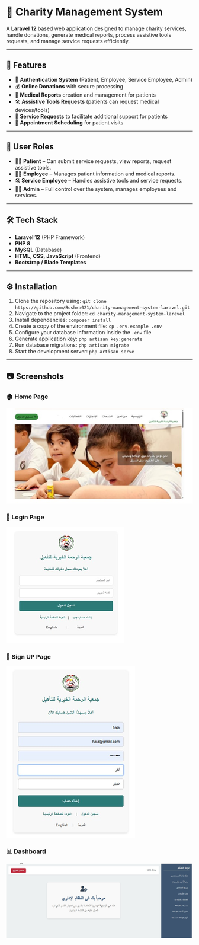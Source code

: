 # 🌟 Charity Management System

A **Laravel 12** based web application designed to manage charity services, handle donations, generate medical reports, process assistive tools requests, and manage service requests efficiently.

---

## 🚀 Features

- 🔐 **Authentication System** (Patient, Employee, Service Employee, Admin)  
- 💰 **Online Donations** with secure processing  
- 📝 **Medical Reports** creation and management for patients  
- 🛠️ **Assistive Tools Requests** (patients can request medical devices/tools)  
- 📄 **Service Requests** to facilitate additional support for patients  
- 📅 **Appointment Scheduling** for patient visits  

---

## 👥 User Roles

- 🧑‍⚕️ **Patient** – Can submit service requests, view reports, request assistive tools.  
- 👩‍💼 **Employee** – Manages patient information and medical reports.  
- 🛠️ **Service Employee** – Handles assistive tools and service requests.  
- 👨‍💻 **Admin** – Full control over the system, manages employees and services.  

---

## 🛠️ Tech Stack

- **Laravel 12** (PHP Framework)
- **PHP 8**
- **MySQL** (Database)
- **HTML, CSS, JavaScript** (Frontend)
- **Bootstrap / Blade Templates**

---
## ⚙️ Installation

1. Clone the repository using: `git clone https://github.com/Bushra021/charity-management-system-laravel.git`  
2. Navigate to the project folder: `cd charity-management-system-laravel`  
3. Install dependencies: `composer install`  
4. Create a copy of the environment file: `cp .env.example .env`  
5. Configure your database information inside the `.env` file  
6. Generate application key: `php artisan key:generate`  
7. Run database migrations: `php artisan migrate`  
8. Start the development server: `php artisan serve`

---
## 📷 Screenshots

### 🏠 Home Page
![Home Page](screenshots/homepage.jpg)

### 🔑 Login Page
![Login Page](screenshots/login.jpg)

### 🔑 Sign UP  Page
![Sign UP  Page](screenshots/signup.jpg)

### 📊 Dashboard
![Dashboard](screenshots/dashboard.jpg)


